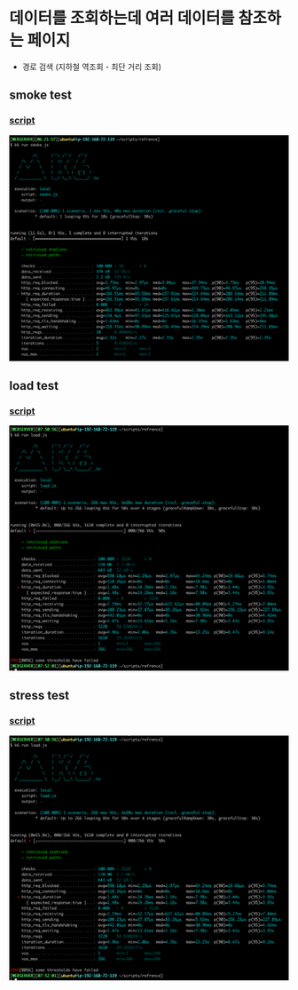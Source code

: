 #  데이터를 조회하는데 여러 데이터를 참조하는 페이지 
- 경로 검색 (지하철 역조회 - 최단 거리 조회)

## smoke test
### [script](./smoke.js)
![smoke.png](./smoke.png)

## load test
### [script](./load.js)
![load.png](./load.png)

## stress test
### [script](./stress.js)
![stress.png](./stress.png)